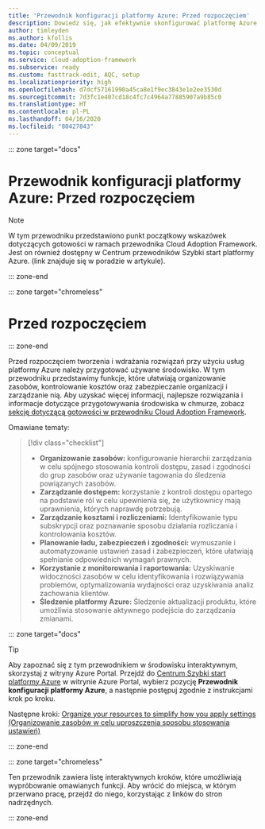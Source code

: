 ```yaml
---
title: 'Przewodnik konfiguracji platformy Azure: Przed rozpoczęciem'
description: Dowiedz się, jak efektywnie skonfigurować platformę Azure dla swojej organizacji dzięki szczegółowym wytycznym.
author: timleyden
ms.author: kfollis
ms.date: 04/09/2019
ms.topic: conceptual
ms.service: cloud-adoption-framework
ms.subservice: ready
ms.custom: fasttrack-edit, AQC, setup
ms.localizationpriority: high
ms.openlocfilehash: d7dcf57161990a45ca8e1f9ec3843e1e2ee3530d
ms.sourcegitcommit: 7d3fc1e407cd18c4fc7c4964a77885907a9b85c0
ms.translationtype: HT
ms.contentlocale: pl-PL
ms.lasthandoff: 04/16/2020
ms.locfileid: "80427843"
---
```

<!-- cSpell:ignore timleyden -->

::: zone target="docs"

# <a name="azure-setup-guide-before-you-start"></a>Przewodnik konfiguracji platformy Azure: Przed rozpoczęciem

> [!NOTE]
> W tym przewodniku przedstawiono punkt początkowy wskazówek dotyczących gotowości w ramach przewodnika Cloud Adoption Framework. Jest on również dostępny w Centrum przewodników Szybki start platformy Azure. (link znajduje się w poradzie w artykule).

::: zone-end

::: zone target="chromeless"

# <a name="before-you-start"></a>Przed rozpoczęciem

::: zone-end

Przed rozpoczęciem tworzenia i wdrażania rozwiązań przy użyciu usług platformy Azure należy przygotować używane środowisko. W tym przewodniku przedstawimy funkcje, które ułatwiają organizowanie zasobów, kontrolowanie kosztów oraz zabezpieczanie organizacji i zarządzanie nią. Aby uzyskać więcej informacji, najlepsze rozwiązania i informacje dotyczące przygotowywania środowiska w chmurze, zobacz [sekcję dotyczącą gotowości w przewodniku Cloud Adoption Framework](../index.md).

Omawiane tematy:

> [!div class="checklist"]
>
> - **Organizowanie zasobów:** konfigurowanie hierarchii zarządzania w celu spójnego stosowania kontroli dostępu, zasad i zgodności do grup zasobów oraz używanie tagowania do śledzenia powiązanych zasobów.
> - **Zarządzanie dostępem:** korzystanie z kontroli dostępu opartego na podstawie ról w celu upewnienia się, że użytkownicy mają uprawnienia, których naprawdę potrzebują.
> - **Zarządzanie kosztami i rozliczeniami:** Identyfikowanie typu subskrypcji oraz poznawanie sposobu działania rozliczania i kontrolowania kosztów.
> - **Planowanie ładu, zabezpieczeń i zgodności:** wymuszanie i automatyzowanie ustawień zasad i zabezpieczeń, które ułatwiają spełnianie odpowiednich wymagań prawnych.
> - **Korzystanie z monitorowania i raportowania:** Uzyskiwanie widoczności zasobów w celu identyfikowania i rozwiązywania problemów, optymalizowania wydajności oraz uzyskiwania analiz zachowania klientów.
> - **Śledzenie platformy Azure:** Śledzenie aktualizacji produktu, które umożliwia stosowanie aktywnego podejścia do zarządzania zmianami.

::: zone target="docs"

> [!TIP]
> Aby zapoznać się z tym przewodnikiem w środowisku interaktywnym, skorzystaj z witryny Azure Portal. Przejdź do [Centrum Szybki start platformy Azure](https://portal.azure.com/?feature.quickstart=true#blade/Microsoft_Azure_Resources/QuickstartCenterBlade) w witrynie Azure Portal, wybierz pozycję **Przewodnik konfiguracji platformy Azure**, a następnie postępuj zgodnie z instrukcjami krok po kroku.

Następne kroki: [Organize your resources to simplify how you apply settings (Organizowanie zasobów w celu uproszczenia sposobu stosowania ustawień)](./organize-resources.md)

::: zone-end

::: zone target="chromeless"

Ten przewodnik zawiera listę interaktywnych kroków, które umożliwiają wypróbowanie omawianych funkcji. Aby wrócić do miejsca, w którym przerwano pracę, przejdź do niego, korzystając z linków do stron nadrzędnych.

::: zone-end
